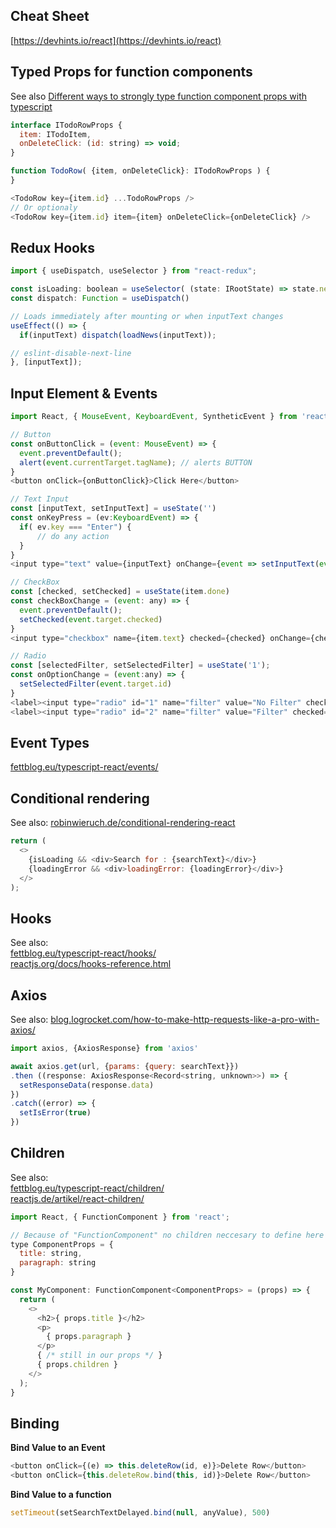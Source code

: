 ## Cheat Sheet
[https://devhints.io/react](https://devhints.io/react)  
  
## Typed Props for function components  
See also [Different ways to strongly type function component props with typescript](https://www.carlrippon.com/Different-ways-to-strongly-type-function-component-props-with-typescript/)
```javascript
interface ITodoRowProps {
  item: ITodoItem,
  onDeleteClick: (id: string) => void;
}

function TodoRow( {item, onDeleteClick}: ITodoRowProps ) {
}  

<TodoRow key={item.id} ...TodoRowProps />  
// Or optionaly  
<TodoRow key={item.id} item={item} onDeleteClick={onDeleteClick} />
```  
  
## Redux Hooks
```javascript
import { useDispatch, useSelector } from "react-redux";

const isLoading: boolean = useSelector( (state: IRootState) => state.newsState.isLoading);
const dispatch: Function = useDispatch()

// Loads immediately after mounting or when inputText changes
useEffect(() => {
  if(inputText) dispatch(loadNews(inputText));

// eslint-disable-next-line 
}, [inputText]);
```  
  
## Input Element & Events  
```javascript
import React, { MouseEvent, KeyboardEvent, SyntheticEvent } from 'react';

// Button
const onButtonClick = (event: MouseEvent) => {
  event.preventDefault();
  alert(event.currentTarget.tagName); // alerts BUTTON
}
<button onClick={onButtonClick}>Click Here</button>

// Text Input
const [inputText, setInputText] = useState('')
const onKeyPress = (ev:KeyboardEvent) => {
  if( ev.key === "Enter") {
      // do any action
  }
}
<input type="text" value={inputText} onChange={event => setInputText(event.target.value)} onKeyPress={onKeyPress} />

// CheckBox 
const [checked, setChecked] = useState(item.done)
const checkBoxChange = (event: any) => {
  event.preventDefault();
  setChecked(event.target.checked)
}
<input type="checkbox" name={item.text} checked={checked} onChange={checkBoxChange} />

// Radio
const [selectedFilter, setSelectedFilter] = useState('1');
const onOptionChange = (event:any) => {
  setSelectedFilter(event.target.id)
}
<label><input type="radio" id="1" name="filter" value="No Filter" checked={selectedFilter === '1'} onChange={onOptionChange} /> No Filter</label>
<label><input type="radio" id="2" name="filter" value="Filter" checked={selectedFilter === '2'} onChange={onOptionChange} /> Filter</label>
```  

## Event Types  
[fettblog.eu/typescript-react/events/](https://fettblog.eu/typescript-react/events/)  
  
## Conditional rendering
See also: [robinwieruch.de/conditional-rendering-react](https://www.robinwieruch.de/conditional-rendering-react)
```javascript
return (
  <>
    {isLoading && <div>Search for : {searchText}</div>}
    {loadingError && <div>loadingError: {loadingError}</div>}
  </>
);
```  
  
## Hooks  
See also:  
[fettblog.eu/typescript-react/hooks/](https://fettblog.eu/typescript-react/hooks/)  
[reactjs.org/docs/hooks-reference.html](https://reactjs.org/docs/hooks-reference.html)  
  
## Axios  
See also: [blog.logrocket.com/how-to-make-http-requests-like-a-pro-with-axios/](https://blog.logrocket.com/how-to-make-http-requests-like-a-pro-with-axios/)
```javascript
import axios, {AxiosResponse} from 'axios'

await axios.get(url, {params: {query: searchText}})
.then ((response: AxiosResponse<Record<string, unknown>>) => {
  setResponseData(response.data)
})
.catch((error) => {
  setIsError(true)
})
``` 
  
## Children
See also:  
[fettblog.eu/typescript-react/children/](https://fettblog.eu/typescript-react/children/)  
[reactjs.de/artikel/react-children/](https://reactjs.de/artikel/react-children/)
```javascript
import React, { FunctionComponent } from 'react';

// Because of "FunctionComponent" no children neccesary to define here
type ComponentProps = {
  title: string,
  paragraph: string
}

const MyComponent: FunctionComponent<ComponentProps> = (props) => {
  return (
    <>
      <h2>{ props.title }</h2>
      <p>
        { props.paragraph }
      </p>
      { /* still in our props */ }
      { props.children }
    </>
  );
}
```  
  
## Binding 
**Bind Value to an Event**
```javascript
<button onClick={(e) => this.deleteRow(id, e)}>Delete Row</button>
<button onClick={this.deleteRow.bind(this, id)}>Delete Row</button>
```  
**Bind Value to a function**
```javascript
setTimeout(setSearchTextDelayed.bind(null, anyValue), 500)
```  